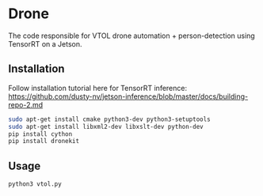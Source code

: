 # Drone

The code responsible for VTOL drone automation + person-detection using TensorRT on a Jetson.

## Installation

Follow installation tutorial here for TensorRT inference:
https://github.com/dusty-nv/jetson-inference/blob/master/docs/building-repo-2.md


```bash
sudo apt-get install cmake python3-dev python3-setuptools
sudo apt-get install libxml2-dev libxslt-dev python-dev 
pip install cython
pip install dronekit 
```

## Usage

```bash
python3 vtol.py
```

